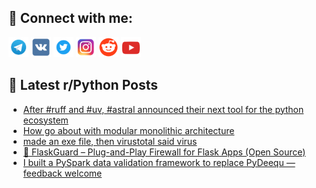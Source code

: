 ## 🔎 Connect with me:
[<img src="https://github.com/bullbesh/bullbesh/blob/main/images/Telegram.png" width="32" height="32" />](https://t.me/bullbesh)
[<img src="https://github.com/bullbesh/bullbesh/blob/main/images/VK.png" width="32" height="32" />](https://vk.com/bullbesh)
[<img src="https://github.com/bullbesh/bullbesh/blob/main/images/Twitter.png" width="32" height="32" />](https://twitter.com/bullbesh1)
[<img src="https://github.com/bullbesh/bullbesh/blob/main/images/Instagram.png" width="32" height="32" />](https://www.instagram.com/bullbesh)
[<img src="https://github.com/bullbesh/bullbesh/blob/main/images/Reddit.png" width="32" height="32" />](https://www.reddit.com/user/bullbesh)
[<img src="https://github.com/bullbesh/bullbesh/blob/main/images/YouTube.png" width="32" height="32" />](https://www.youtube.com/channel/UCtfjRs6uzgq5mfm8S06WTcg)

## 📕 Latest r/Python Posts
<!-- BLOG-POST-LIST:START -->
- [After #ruff and #uv, #astral announced their next tool for the python ecosystem](https://www.reddit.com/r/Python/comments/1kdui8w/after_ruff_and_uv_astral_announced_their_next/)
- [How go about with modular monolithic architecture](https://www.reddit.com/r/Python/comments/1kdroea/how_go_about_with_modular_monolithic_architecture/)
- [made an exe file, then virustotal said virus](https://www.reddit.com/r/Python/comments/1kdrh0h/made_an_exe_file_then_virustotal_said_virus/)
- [🚀 FlaskGuard – Plug-and-Play Firewall for Flask Apps &lpar;Open Source&rpar;](https://www.reddit.com/r/Python/comments/1kdq1zy/flaskguard_plugandplay_firewall_for_flask_apps/)
- [I built a PySpark data validation framework to replace PyDeequ — feedback welcome](https://www.reddit.com/r/Python/comments/1kdgumc/i_built_a_pyspark_data_validation_framework_to/)
<!-- BLOG-POST-LIST:END -->
